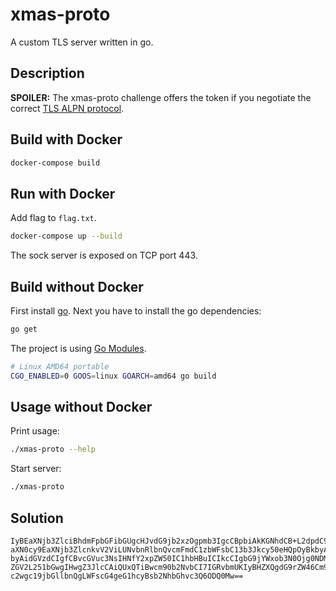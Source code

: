 # xmas-proto

A custom TLS server written in go.

## Description

**SPOILER:** The xmas-proto challenge offers the token if you negotiate the correct [TLS ALPN protocol](https://en.wikipedia.org/wiki/Application-Layer_Protocol_Negotiation).

## Build with Docker

```bash
docker-compose build
```

## Run with Docker

Add flag to ``flag.txt``.

```bash
docker-compose up --build
```

The sock server is exposed on TCP port 443.

## Build without Docker

First install [go](https://golang.org/). Next you have to install the go dependencies:

```bash
go get
```

The project is using [Go Modules](https://github.com/golang/go/wiki/Modules).

```bash
# Linux AMD64 portable
CGO_ENABLED=0 GOOS=linux GOARCH=amd64 go build
```

## Usage without Docker

Print usage:
```bash
./xmas-proto --help
```

Start server:
```bash
./xmas-proto
```

## Solution

```base64
IyBEaXNjb3ZlciBhdmFpbGFibGUgcHJvdG9jb2xzOgpmb3IgcCBpbiAkKGNhdCB+L2dpdC9TZWNM
aXN0cy9EaXNjb3ZlcnkvV2ViLUNvbnRlbnQvcmFmdC1zbWFsbC13b3Jkcy50eHQpOyBkbyAgZWNo
byAidGVzdCIgfCBvcGVuc3NsIHNfY2xpZW50IC1hbHBuICIkcCIgbG9jYWxob3N0Ojg0NDMgMj4v
ZGV2L251bGwgIHwgZ3JlcCAiQUxQTiBwcm90b2NvbCI7IGRvbmUKIyBHZXQgdG9rZW46Cm9wZW5z
c2wgc19jbGllbnQgLWFscG4geG1hcyBsb2NhbGhvc3Q6ODQ0Mw==
```
